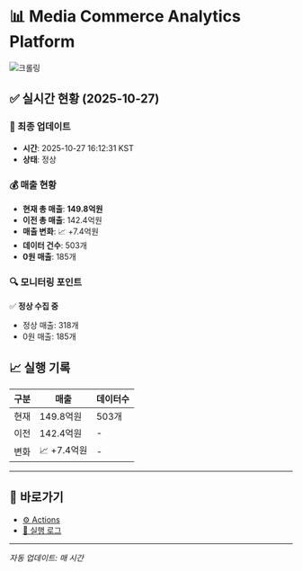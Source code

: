 # 📊 Media Commerce Analytics Platform

![크롤링](https://img.shields.io/badge/크롤링-정상-green)

## ✅ 실시간 현황 (2025-10-27)

### 📍 최종 업데이트
- **시간**: 2025-10-27 16:12:31 KST
- **상태**: 정상

### 💰 매출 현황
- **현재 총 매출**: **149.8억원**
- **이전 총 매출**: 142.4억원
- **매출 변화**: 📈 +7.4억원
- **데이터 건수**: 503개
- **0원 매출**: 185개

### 🔍 모니터링 포인트

✅ **정상 수집 중**
- 정상 매출: 318개
- 0원 매출: 185개


## 📈 실행 기록

| 구분 | 매출 | 데이터수 |
|------|------|----------|
| 현재 | 149.8억원 | 503개 |
| 이전 | 142.4억원 | - |
| 변화 | 📈 +7.4억원 | - |

---

## 🔗 바로가기

- [⚙️ Actions](../../actions)
- [📝 실행 로그](../../actions/workflows/daily_scraping.yml)

---

*자동 업데이트: 매 시간*
